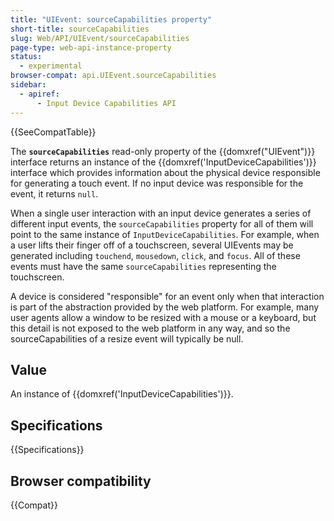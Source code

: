 ```yaml
---
title: "UIEvent: sourceCapabilities property"
short-title: sourceCapabilities
slug: Web/API/UIEvent/sourceCapabilities
page-type: web-api-instance-property
status:
  - experimental
browser-compat: api.UIEvent.sourceCapabilities
sidebar:
  - apiref:
      - Input Device Capabilities API
---
```


{{SeeCompatTable}}

The **`sourceCapabilities`** read-only property of the {{domxref("UIEvent")}} interface returns
an instance of the {{domxref('InputDeviceCapabilities')}} interface which provides
information about the physical device responsible for generating a touch event. If no
input device was responsible for the event, it returns `null`.

When a single user interaction with an input device generates a series of different
input events, the `sourceCapabilities` property for all of them will point to
the same instance of `InputDeviceCapabilities`. For example, when a user
lifts their finger off of a touchscreen, several UIEvents may be generated including
`touchend`, `mousedown`, `click`, and
`focus`. All of these events must have the same
`sourceCapabilities` representing the touchscreen.

A device is considered "responsible" for an event only when that interaction is part of
the abstraction provided by the web platform. For example, many user agents allow a
window to be resized with a mouse or a keyboard, but this detail is not exposed to the
web platform in any way, and so the sourceCapabilities of a resize event will typically
be null.

## Value

An instance of {{domxref('InputDeviceCapabilities')}}.

## Specifications

{{Specifications}}

## Browser compatibility

{{Compat}}
